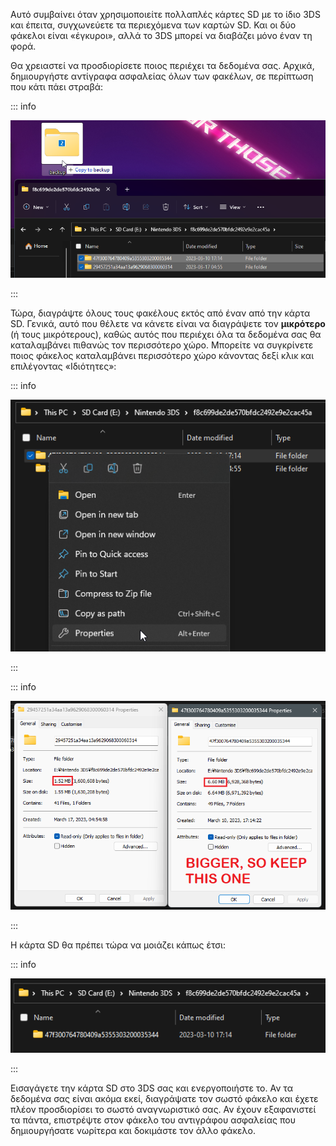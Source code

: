 Αυτό συμβαίνει όταν χρησιμοποιείτε πολλαπλές κάρτες SD με το ίδιο 3DS και έπειτα, συγχωνεύετε τα περιεχόμενα των καρτών SD. Και οι δύο φάκελοι είναι «έγκυροι», αλλά το 3DS μπορεί να διαβάζει μόνο έναν τη φορά.

Θα χρειαστεί να προσδιορίσετε ποιος περιέχει τα δεδομένα σας. Αρχικά, δημιουργήστε αντίγραφα ασφαλείας όλων των φακέλων, σε περίπτωση που κάτι πάει στραβά:

::: info

![Backup ID1](/images/screenshots/troubleshooting/backup-id1.png)

:::

Τώρα, διαγράψτε όλους τους φακέλους εκτός από έναν από την κάρτα SD. Γενικά, αυτό που θέλετε να κάνετε είναι να διαγράψετε τον **μικρότερο** (ή τους μικρότερους), καθώς αυτός που περιέχει όλα τα δεδομένα σας θα καταλαμβάνει πιθανώς τον περισσότερο χώρο. Μπορείτε να συγκρίνετε ποιος φάκελος καταλαμβάνει περισσότερο χώρο κάνοντας δεξί κλικ και επιλέγοντας «Ιδιότητες»:

::: info

![Properties prompt](/images/screenshots/troubleshooting/rightclick-properties.png)

:::

::: info

![Which to delete](/images/screenshots/troubleshooting/compare-id1.png)

:::

Η κάρτα SD θα πρέπει τώρα να μοιάζει κάπως έτσι:

::: info

![Just enough ID1s](/images/screenshots/troubleshooting/correct-id1.png)

:::

Εισαγάγετε την κάρτα SD στο 3DS σας και ενεργοποιήστε το. Αν τα δεδομένα σας είναι ακόμα εκεί, διαγράψατε τον σωστό φάκελο και έχετε πλέον προσδιορίσει το σωστό αναγνωριστικό σας. Αν έχουν εξαφανιστεί τα πάντα, επιστρέψτε στον φάκελο του αντιγράφου ασφαλείας που δημιουργήσατε νωρίτερα και δοκιμάστε τον άλλο φάκελο.
